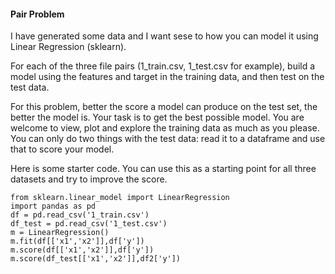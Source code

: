 #### Pair Problem

I have generated some data and I want sese to how you can model it using Linear Regression (sklearn).

For each of the three file pairs (1_train.csv, 1_test.csv for example), build a model using the features and target in the training data, and then test on the test data. 

For this problem, better the score a model can produce on the test set, the better the model is. Your task is to get the best possible model. You are welcome to view, plot and explore the training data as much as you please. You can only do two things with the test data: read it to a dataframe and use that to score your model.

Here is some starter code. You can use this as a starting point for all three datasets and try to improve the score.

    from sklearn.linear_model import LinearRegression
    import pandas as pd
    df = pd.read_csv('1_train.csv')
    df_test = pd.read_csv('1_test.csv')
    m = LinearRegression()
    m.fit(df[['x1','x2']],df['y'])
    m.score(df[['x1','x2']],df['y'])
    m.score(df_test[['x1','x2']],df2['y'])
